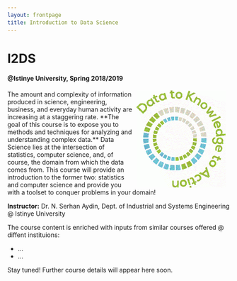 ```yaml
---
layout: frontpage
title: Introduction to Data Science
---
```


# I2DS
#### @Istinye University, Spring 2018/2019

<img src="figures/data2action.gif" width="40%" alt="Site logo" align = "right" style="margin:0px 10px">
The amount and complexity of information produced in science, engineering, business, and everyday human activity are increasing at a staggering rate. **The goal of this course is to expose you to methods and techniques for analyzing and understanding complex data.** Data Science lies at the intersection of statistics, computer science, and, of course, the domain from which the data comes from. This course will provide an introduction to the former two: statistics and computer science and provide you with a toolset to conquer problems in your domain!

**Instructor:** Dr. N. Serhan Aydin, Dept. of Industrial and Systems Engineering @ Istinye University

The course content is enriched with inputs from similar courses offered @ diffent instituions:

* ...
* ...


Stay tuned! Further course details will appear here soon.




